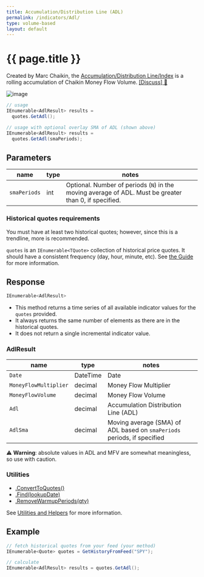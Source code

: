 ```yaml
---
title: Accumulation/Distribution Line (ADL)
permalink: /indicators/Adl/
type: volume-based
layout: default
---
```


# {{ page.title }}

Created by Marc Chaikin, the [Accumulation/Distribution Line/Index](https://en.wikipedia.org/wiki/Accumulation/distribution_index) is a rolling accumulation of Chaikin Money Flow Volume.
[[Discuss] :speech_balloon:]({{site.github.repository_url}}/discussions/271 "Community discussion about this indicator")

![image]({{site.baseurl}}/assets/charts/Adl.png)

```csharp
// usage
IEnumerable<AdlResult> results =
  quotes.GetAdl();  

// usage with optional overlay SMA of ADL (shown above)
IEnumerable<AdlResult> results =
  quotes.GetAdl(smaPeriods);  
```

## Parameters

| name | type | notes
| -- |-- |--
| `smaPeriods` | int | Optional.  Number of periods (`N`) in the moving average of ADL.  Must be greater than 0, if specified.

### Historical quotes requirements

You must have at least two historical quotes; however, since this is a trendline, more is recommended.

`quotes` is an `IEnumerable<TQuote>` collection of historical price quotes.  It should have a consistent frequency (day, hour, minute, etc).  See [the Guide]({{site.baseurl}}/guide/#historical-quotes) for more information.

## Response

```csharp
IEnumerable<AdlResult>
```

- This method returns a time series of all available indicator values for the `quotes` provided.
- It always returns the same number of elements as there are in the historical quotes.
- It does not return a single incremental indicator value.

### AdlResult

| name | type | notes
| -- |-- |--
| `Date` | DateTime | Date
| `MoneyFlowMultiplier` | decimal | Money Flow Multiplier
| `MoneyFlowVolume` | decimal | Money Flow Volume
| `Adl` | decimal | Accumulation Distribution Line (ADL)
| `AdlSma` | decimal | Moving average (SMA) of ADL based on `smaPeriods` periods, if specified

:warning: **Warning**: absolute values in ADL and MFV are somewhat meaningless, so use with caution.

### Utilities

- [.ConvertToQuotes()]({{site.baseurl}}/utilities#convert-to-quotes)
- [.Find(lookupDate)]({{site.baseurl}}/utilities#find-indicator-result-by-date)
- [.RemoveWarmupPeriods(qty)]({{site.baseurl}}/utilities#remove-warmup-periods)

See [Utilities and Helpers]({{site.baseurl}}/utilities#utilities-for-indicator-results) for more information.

## Example

```csharp
// fetch historical quotes from your feed (your method)
IEnumerable<Quote> quotes = GetHistoryFromFeed("SPY");

// calculate
IEnumerable<AdlResult> results = quotes.GetAdl();
```
